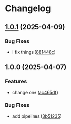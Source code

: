 # Changelog

## [1.0.1](https://github.com/MichaelNunes8/release-please-demo/compare/v1.0.0...v1.0.1) (2025-04-09)


### Bug Fixes

* i fix things ([881448c](https://github.com/MichaelNunes8/release-please-demo/commit/881448c3df4bc3003cb4bc02a0fd8c0fffd2cfaf))

## 1.0.0 (2025-04-07)


### Features

* change one ([ac465df](https://github.com/MichaelNunes8/release-please-demo/commit/ac465df642fe5a27b9f0e7f03340db52f54e0725))


### Bug Fixes

* add pipelines ([3b51235](https://github.com/MichaelNunes8/release-please-demo/commit/3b51235d2b47f39fccb3578a629f8f71961f464a))
